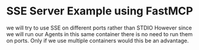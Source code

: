 # SSE Server Example using FastMCP
we will try to use SSE on different ports rather than STDIO
However since we will run our Agents in this same container there is no need to run them on ports. 
Only if we use multiple containers would this be an advantage. 


